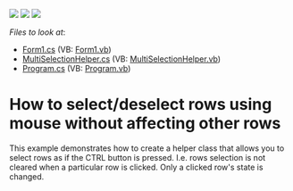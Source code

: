 <!-- default badges list -->
![](https://img.shields.io/endpoint?url=https://codecentral.devexpress.com/api/v1/VersionRange/128631387/12.2.6%2B)
[![](https://img.shields.io/badge/Open_in_DevExpress_Support_Center-FF7200?style=flat-square&logo=DevExpress&logoColor=white)](https://supportcenter.devexpress.com/ticket/details/E2780)
[![](https://img.shields.io/badge/📖_How_to_use_DevExpress_Examples-e9f6fc?style=flat-square)](https://docs.devexpress.com/GeneralInformation/403183)
<!-- default badges end -->
<!-- default file list -->
*Files to look at*:

* [Form1.cs](./CS/Form1.cs) (VB: [Form1.vb](./VB/Form1.vb))
* [MultiSelectionHelper.cs](./CS/MultiSelectionHelper.cs) (VB: [MultiSelectionHelper.vb](./VB/MultiSelectionHelper.vb))
* [Program.cs](./CS/Program.cs) (VB: [Program.vb](./VB/Program.vb))
<!-- default file list end -->
# How to select/deselect rows using mouse without affecting other rows


<p>This example demonstrates how to create a helper class that allows you to select rows as if the CTRL button is pressed. I.e. rows selection is not cleared when a particular row is clicked. Only a clicked row's state is changed.</p>

<br/>


